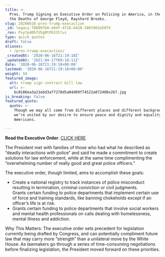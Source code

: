 ```yaml
---
title: >-
  Pres. Trump Signing an Executive Order on Policing in America, in the Wake of
  the Deaths of George Floyd, Rayshard Brooks.
slug: 20200616-pres-trump-execaction
_id: legacy-786097b8-e04f-4f1b-b428-388fd63a507d
_rev: Pxytp4DhfU5gNtP633ltvs
type: quick_quotes
draft: false
aliases:
  - /pres-trump-execaction/
_createdAt: '2020-06-16T21:19:18Z'
_updatedAt: '2021-04-17T09:18:11Z'
date: '2020-06-16T21:19:18+00:00'
lastmod: '2020-06-16T21:19:18+00:00'
weight: 50
featured_image:
  alt: trump sign contract bill law
  url: >-
    bc8186ea3a21ebd3af7278d5a04d09f74522a072400x267.jpg
is_breaking: false
featured_quote:
  quote: >-
    Though we may all come from different places and different backgrounds,
    we’re united by our desire to ensure peace and dignity and equality for all
    Americans.

---
```

**Read the Executive Order**: [CLICK HERE](https://www.whitehouse.gov/presidential-actions/executive-order-safe-policing-safe-communities/)

The President met with families of those who had what he described as “deadly interactions with police” and said he made a commitment to create solutions for law enforcement, while at the same time complimenting the “overwhelming number of really good and great police officers.”

The executive order, though limited, aims to accomplish these goals:

* Create a national registry to track instances of police misconduct resulting in termination, criminal conviction or civil judgments.  
Grants certain funding to police departments that implement certain use of force and training standards, like banning chokeholds except if an officer’s life is at risk.
* Grants certain funding to police departments that involve social workers and mental health professionals on calls dealing with homelessness, mental illness and addiction.

Why This Matters: The executive order sets precedent for legislation currently being drafted by Congress, and can potentially compliment future law that may carry more “strength” than a unilateral move by the White House. As lawmakers go through a series of time-consuming negotiations before finalizing legislation, the President moved forward on these priorities.